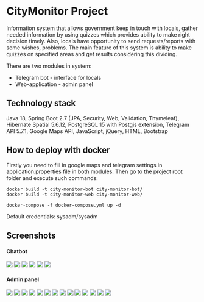 # CityMonitor Project

Information system that allows government keep in touch with locals, gather needed information by using quizzes which provides ability to make right decision timely. Also, locals have opportunity to send requests/reports with some wishes, problems. The main feature of this system is ability to make quizzes on specified areas and get results considering this dividing.

There are two modules in system:
* Telegram bot - interface for locals
* Web-application - admin panel

## Technology stack
Java 18, Spring Boot 2.7 (JPA, Security, Web, Validation, Thymeleaf), Hibernate Spatial 5.6.12, PostgreSQL 15 with Postgis extension, Telegram API 5.7.1, Google Maps API, JavaScript, jQuery, HTML, Bootstrap

## How to deploy with docker

Firstly you need to fill in google maps and telegram settings in application.properties file in both modules.
Then go to the project root folder and execute such commands:

```
docker build -t city-monitor-bot city-monitor-bot/
docker build -t city-monitor-web city-monitor-web/

docker-compose -f docker-compose.yml up -d
```

Default credentials: sysadm/sysadm

## Screenshots

#### Chatbot
![](resources/images/tg1.jpg)
![](resources/images/tg2.jpg)
![](resources/images/tg3.jpg)
![](resources/images/tg4.jpg)
![](resources/images/tg5.jpg)
![](resources/images/tg6.jpg)

#### Admin panel
![](resources/images/Screenshot_2.png)
![](resources/images/Screenshot_7.png)
![](resources/images/Screenshot_1.png)
![](resources/images/Screenshot_3.png)
![](resources/images/Screenshot_4.png)
![](resources/images/Screenshot_6.png)
![](resources/images/Screenshot_8.png)
![](resources/images/Screenshot_9.png)
![](resources/images/Screenshot_10.png)
![](resources/images/Screenshot_11.png)
![](resources/images/Screenshot_12.png)
![](resources/images/Screenshot_13.png)
![](resources/images/Screenshot_14.png)
![](resources/images/Screenshot_15.png)
